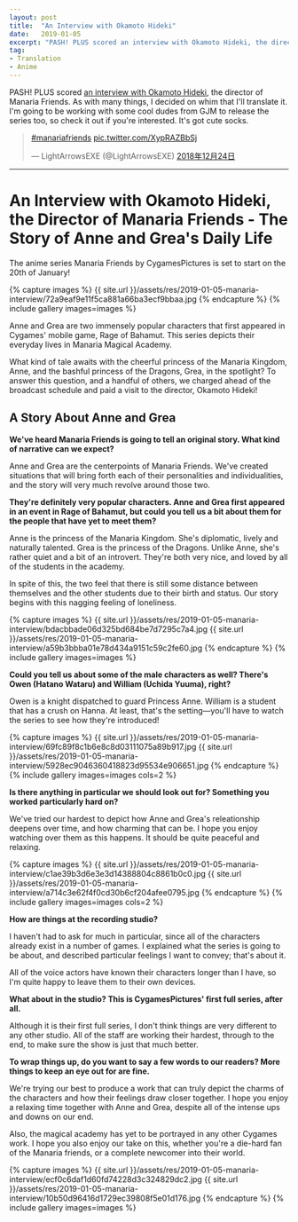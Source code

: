 ```yaml
---
layout: post
title:  "An Interview with Okamoto Hideki"
date:   2019-01-05
excerpt: "PASH! PLUS scored an interview with Okamoto Hideki, the director of Manaria Friends. As with many things, I decided on whim that I'll translate it."
tag:
- Translation
- Anime
---
```


PASH! PLUS scored [an interview with Okamoto Hideki](http://www.pashplus.jp/interview/123291/?body_dsp=1), the director of Manaria Friends. As with many things, I decided on whim that I'll translate it. I'm going to be working with some cool dudes from GJM to release the series too, so check it out if you're interested. It's got cute socks.

<blockquote class="twitter-tweet tw-align-center" data-lang="ja"><p lang="und" dir="ltr"><a href="https://twitter.com/hashtag/manariafriends?src=hash&amp;ref_src=twsrc%5Etfw">#manariafriends</a> <a href="https://t.co/XypRAZBbSj">pic.twitter.com/XypRAZBbSj</a></p>&mdash; LightArrowsEXE (@LightArrowsEXE) <a href="https://twitter.com/LightArrowsEXE/status/1076992609053274118?ref_src=twsrc%5Etfw">2018年12月24日</a></blockquote>

***

# An Interview with Okamoto Hideki, the Director of Manaria Friends - The Story of Anne and Grea's Daily Life

The anime series Manaria Friends by CygamesPictures is set to start on the 20th of January!

{% capture images %}
    {{ site.url }}/assets/res/2019-01-05-manaria-interview/72a9eaf9e11f5ca881a66ba3ecf9bbaa.jpg
{% endcapture %}
{% include gallery images=images %}

Anne and Grea are two immensely popular characters that first appeared in Cygames' mobile game, Rage of Bahamut. This series depicts their everyday lives in Manaria Magical Academy.

What kind of tale awaits with the cheerful princess of the Manaria Kingdom, Anne, and the bashful princess of the Dragons, Grea, in the spotlight? To answer this question, and a handful of others, we charged ahead of the broadcast schedule and paid a visit to the director, Okamoto Hideki!

## A Story About Anne and Grea	

**We've heard Manaria Friends is going to tell an original story. What kind of narrative can we expect?**

Anne and Grea are the centerpoints of Manaria Friends. We've created situations that will bring forth each of their personalities and individualities, and the story will very much revolve around those two.

**They're definitely very popular characters. Anne and Grea first appeared in an event in Rage of Bahamut, but could you tell us a bit about them for the people that have yet to meet them?**

Anne is the princess of the Manaria Kingdom. She's diplomatic, lively and naturally talented. Grea is the princess of the Dragons. Unlike Anne, she's rather quiet and a bit of an introvert. They're both very nice, and loved by all of the students in the academy.

In spite of this, the two feel that there is still some distance between themselves and the other students due to their birth and status. Our story begins with this nagging feeling of loneliness.

{% capture images %}
    {{ site.url }}/assets/res/2019-01-05-manaria-interview/bdacbbade06d325bd684be7d7295c7a4.jpg
    {{ site.url }}/assets/res/2019-01-05-manaria-interview/a59b3bbba01e78d434a9151c59c2fe60.jpg
{% endcapture %}
{% include gallery images=images %}

**Could you tell us about some of the male characters as well? There's Owen (Hatano Wataru) and William (Uchida Yuuma), right?**

Owen is a knight dispatched to guard Princess Anne. William is a student that has a crush on Hanna. At least, that's the setting—you'll have to watch the series to see how they're introduced!

{% capture images %}
    {{ site.url }}/assets/res/2019-01-05-manaria-interview/69fc89f8c1b6e8c8d03111075a89b917.jpg
    {{ site.url }}/assets/res/2019-01-05-manaria-interview/5928ec9046360418823d95534e906651.jpg
{% endcapture %}
{% include gallery images=images cols=2 %}

**Is there anything in particular we should look out for? Something you worked particularly hard on?**

We've tried our hardest to depict how Anne and Grea's releationship deepens over time, and how charming that can be. I hope you enjoy watching over them as this happens. It should be quite peaceful and relaxing.

{% capture images %}
    {{ site.url }}/assets/res/2019-01-05-manaria-interview/c1ae39b3d6e3e3d14388804c8861b0c0.jpg
    {{ site.url }}/assets/res/2019-01-05-manaria-interview/a714c3e62f4f0cd30b6cf204afee0795.jpg
{% endcapture %}
{% include gallery images=images cols=2 %}

**How are things at the recording studio?**

I haven't had to ask for much in particular, since all of the characters already exist in a number of games. I explained what the series is going to be about, and described particular feelings I want to convey; that's about it.

All of the voice actors have known their characters longer than I have, so I'm quite happy to leave them to their own devices.

**What about in the studio? This is CygamesPictures' first full series, after all.**

Although it is their first full series, I don't think things are very different to any other studio. All of the staff are working their hardest, through to the end, to make sure the show is just that much better.

**To wrap things up, do you want to say a few words to our readers? More things to keep an eye out for are fine.**

We're trying our best to produce a work that can truly depict the charms of the characters and how their feelings draw closer together. I hope you enjoy a relaxing time together with Anne and Grea, despite all of the intense ups and downs on our end.

Also, the magical academy has yet to be portrayed in any other Cygames work. I hope you also enjoy our take on this, whether you're a die-hard fan of the Manaria friends, or a complete newcomer into their world.

{% capture images %}
    {{ site.url }}/assets/res/2019-01-05-manaria-interview/ecf0c6daf1d60fd74228d3c324829dc2.jpg
    {{ site.url }}/assets/res/2019-01-05-manaria-interview/10b50d96416d1729ec39808f5e01d176.jpg
{% endcapture %}
{% include gallery images=images %}

<script async src="https://platform.twitter.com/widgets.js" charset="utf-8"></script>